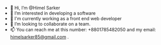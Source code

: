 - 👋 Hi, I’m @Himel Sarker
- 👀 I’m interested in developing a software
- 🌱 I'm currently working as a front end web developer
- 💞️ I’m looking to collaborate on a team.
- 📫 You can reach me at this number: +8801785482050 and my email: himelsarker85@gmail.com . 

<!---
Himel-Sarker1/Himel-Sarker1 is a ✨ special ✨ repository because its `README.md` (this file) appears on your GitHub profile.
You can click the Preview link to take a look at your changes.
--->
